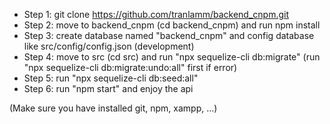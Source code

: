 - Step 1: git clone https://github.com/tranlamm/backend_cnpm.git
- Step 2: move to backend_cnpm (cd backend_cnpm) and run npm install
- Step 3: create database named "backend_cnpm" and config database like src/config/config.json (development)
- Step 4: move to src (cd src) and run "npx sequelize-cli db:migrate" (run "npx sequelize-cli db:migrate:undo:all" first if error)
- Step 5: run "npx sequelize-cli db:seed:all"
- Step 6: run "npm start" and enjoy the api

(Make sure you have installed git, npm, xampp, ...)
